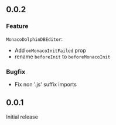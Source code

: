 ## 0.0.2

### Feature

`MonacoDolphinDBEditor`:

- Add `onMonacoInitFailed` prop
- rename `beforeInit` to `beforeMonacoInit`

### Bugfix

- Fix non '.js' suffix imports

## 0.0.1

Initial release
